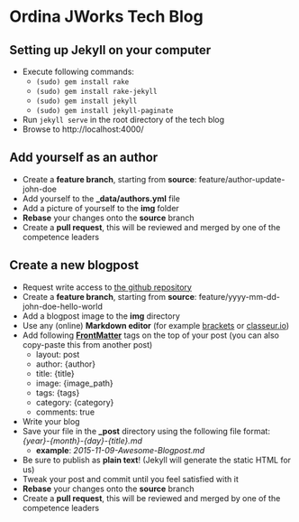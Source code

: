 # Ordina JWorks Tech Blog

## Setting up Jekyll on your computer
- Execute following commands:
    - `(sudo) gem install rake`
    - `(sudo) gem install rake-jekyll`
    - `(sudo) gem install jekyll`
    - `(sudo) gem install jekyll-paginate`
- Run `jekyll serve` in the root directory of the tech blog
- Browse to http://localhost:4000/

## Add yourself as an author
- Create a **feature branch**, starting from **source**: feature/author-update-john-doe
- Add yourself to the **_data/authors.yml** file
- Add a picture of yourself to the **img** folder
- **Rebase** your changes onto the **source** branch
- Create a **pull request**, this will be reviewed and merged by one of the competence leaders

## Create a new blogpost
- Request write access to [the github repository](https://github.com/ordina-jworks/ordina-jworks.github.io)
- Create a **feature branch**, starting from **source**: feature/yyyy-mm-dd-john-doe-hello-world
- Add a blogpost image to the **img** directory
- Use any (online) **Markdown editor** (for example [brackets](http://brackets.io) or [classeur.io](http://classeur.io))
- Add following [**FrontMatter**](http://jekyllrb.com/docs/frontmatter/) tags on the top of your post (you can also copy-paste this from another post)
    - layout: post
    - author: {author}
    - title: {title}
    - image: {image_path}
    - tags: {tags}
    - category: {category}
    - comments: true
- Write your blog
- Save your file in the **_post** directory using the following file format: *{year}-{month}-{day}-{title}.md*
	- **example**: *2015-11-09-Awesome-Blogpost.md*
- Be sure to publish as **plain text**! (Jekyll will generate the static HTML for us)
- Tweak your post and commit until you feel satisfied with it
- **Rebase** your changes onto the **source** branch
- Create a **pull request**, this will be reviewed and merged by one of the competence leaders
